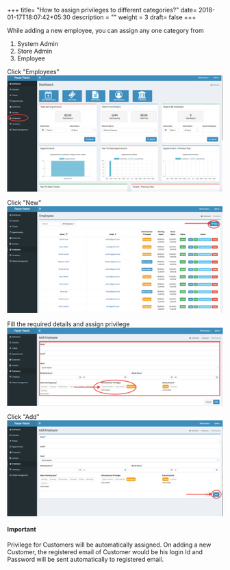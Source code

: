 +++
title= "How to assign privileges to different categories?"
date= 2018-01-17T18:07:42+05:30
description = ""
weight = 3
draft= false
+++


While adding a new employee, you can assign any one category from

1. System Admin
2. Store Admin
3. Employee

Click "Employees"
![How to assign a privilege to different categories?](/images/employees/how_to_assing_priviledges/go_to_employees.png)

Click "New"
![How to assign a privilege to different categories?](/images/employees/how_to_assing_priviledges/add_new.png)

Fill the required details and assign privilege
![How to assign a privilege to different categories?](/images/employees/how_to_assing_priviledges/fill_the_required_details_and_assign_privilege.png)

Click "Add"
![How to assign a privilege to different categories?](/images/employees/how_to_assing_priviledges/click_add.png)


#### Important
Privilege for Customers will be automatically assigned. On adding a new Customer, the registered email of Customer would be his login Id and Password will be sent automatically to registered email.
